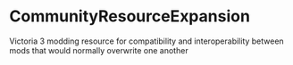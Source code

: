 # CommunityResourceExpansion
Victoria 3 modding resource for compatibility and interoperability between mods that would normally overwrite one another
